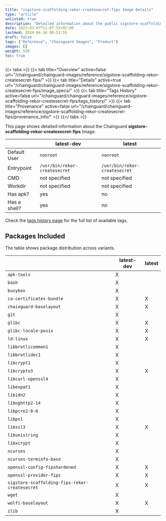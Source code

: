 ```yaml
---
title: "sigstore-scaffolding-rekor-createsecret-fips Image Details"
type: "article"
unlisted: true
description: "Detailed information about the public sigstore-scaffolding-rekor-createsecret-fips Chainguard Image."
date: 2023-03-07T11:07:52+02:00
lastmod: 2024-04-10 00:53:55
draft: false
tags: ["Reference", "Chainguard Images", "Product"]
images: []
weight: 550
toc: true
---
```


{{< tabs >}}
{{< tab title="Overview" active=false url="/chainguard/chainguard-images/reference/sigstore-scaffolding-rekor-createsecret-fips/" >}}
{{< tab title="Details" active=true url="/chainguard/chainguard-images/reference/sigstore-scaffolding-rekor-createsecret-fips/image_specs/" >}}
{{< tab title="Tags History" active=false url="/chainguard/chainguard-images/reference/sigstore-scaffolding-rekor-createsecret-fips/tags_history/" >}}
{{< tab title="Provenance" active=false url="/chainguard/chainguard-images/reference/sigstore-scaffolding-rekor-createsecret-fips/provenance_info/" >}}
{{</ tabs >}}

This page shows detailed information about the Chainguard **sigstore-scaffolding-rekor-createsecret-fips** Image.

|              | latest-dev                    | latest                        |
|--------------|-------------------------------|-------------------------------|
| Default User | `nonroot`                     | `nonroot`                     |
| Entrypoint   | `/usr/bin/rekor-createsecret` | `/usr/bin/rekor-createsecret` |
| CMD          | not specified                 | not specified                 |
| Workdir      | not specified                 | not specified                 |
| Has apk?     | yes                           | no                            |
| Has a shell? | yes                           | no                            |

Check the [tags history page](/chainguard/chainguard-images/reference/sigstore-scaffolding-rekor-createsecret-fips/tags_history/) for the full list of available tags.

## Packages Included
The table shows package distribution across variants.

|                                                | latest-dev | latest |
|------------------------------------------------|------------|--------|
| `apk-tools`                                    | X          |        |
| `bash`                                         | X          |        |
| `busybox`                                      | X          |        |
| `ca-certificates-bundle`                       | X          | X      |
| `chainguard-baselayout`                        | X          | X      |
| `git`                                          | X          |        |
| `glibc`                                        | X          | X      |
| `glibc-locale-posix`                           | X          | X      |
| `ld-linux`                                     | X          | X      |
| `libbrotlicommon1`                             | X          |        |
| `libbrotlidec1`                                | X          |        |
| `libcrypt1`                                    | X          |        |
| `libcrypto3`                                   | X          | X      |
| `libcurl-openssl4`                             | X          |        |
| `libexpat1`                                    | X          |        |
| `libidn2`                                      | X          |        |
| `libnghttp2-14`                                | X          |        |
| `libpcre2-8-0`                                 | X          |        |
| `libpsl`                                       | X          |        |
| `libssl3`                                      | X          | X      |
| `libunistring`                                 | X          |        |
| `libxcrypt`                                    | X          |        |
| `ncurses`                                      | X          |        |
| `ncurses-terminfo-base`                        | X          |        |
| `openssl-config-fipshardened`                  | X          | X      |
| `openssl-provider-fips`                        | X          | X      |
| `sigstore-scaffolding-fips-rekor-createsecret` | X          | X      |
| `wget`                                         | X          |        |
| `wolfi-baselayout`                             | X          | X      |
| `zlib`                                         | X          |        |

